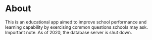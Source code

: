 # About

This is an educational app aimed to improve school performance and learning capability by exercising common questions schools may ask.
Important note: As of 2020, the database server is shut down.
